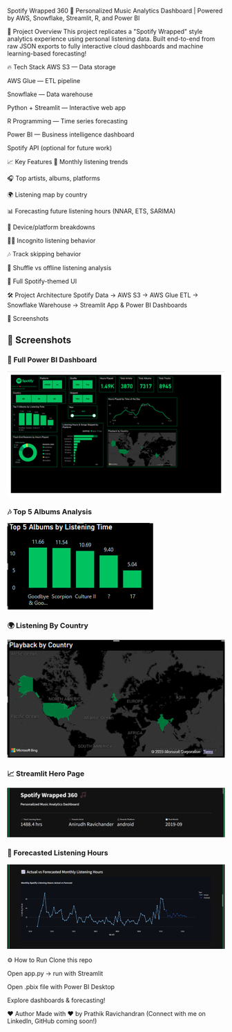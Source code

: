 Spotify Wrapped 360 🎵
Personalized Music Analytics Dashboard | Powered by AWS, Snowflake, Streamlit, R, and Power BI

🚀 Project Overview
This project replicates a "Spotify Wrapped" style analytics experience using personal listening data.
Built end-to-end from raw JSON exports to fully interactive cloud dashboards and machine learning-based forecasting!

🔥 Tech Stack
AWS S3 — Data storage

AWS Glue — ETL pipeline

Snowflake — Data warehouse

Python + Streamlit — Interactive web app

R Programming — Time series forecasting

Power BI — Business intelligence dashboard

Spotify API (optional for future work)

📈 Key Features
📅 Monthly listening trends

🎧 Top artists, albums, platforms

🌍 Listening map by country

📊 Forecasting future listening hours (NNAR, ETS, SARIMA)

📱 Device/platform breakdowns

🕵️‍♂️ Incognito listening behavior

🎶 Track skipping behavior

🎯 Shuffle vs offline listening analysis

🎨 Full Spotify-themed UI

🛠 Project Architecture
Spotify Data → AWS S3 → AWS Glue ETL → Snowflake Warehouse → Streamlit App & Power BI Dashboards

📸 Screenshots
## 📸 Screenshots

### 🎨 Full Power BI Dashboard
![Power BI Full Dashboard](images/powerbi_full.png)

### 🎶 Top 5 Albums Analysis
![Top 5 Albums Chart](images/top5_albums.png)

### 🌍 Listening By Country
![Listening Country Map](images/country_map.png)

### 📈 Streamlit Hero Page
![Streamlit KPIs and Monthly Trends](images/streamlit_hero.png)

### 🔮 Forecasted Listening Hours
![Forecast Graph](images/forecast_graph.png)

⚙️ How to Run
Clone this repo

Open app.py → run with Streamlit

Open .pbix file with Power BI Desktop

Explore dashboards & forecasting!

❤️ Author
Made with ❤️ by Prathik Ravichandran
(Connect with me on LinkedIn, GitHub coming soon!)
